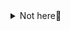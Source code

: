 <details>
<summary>Not here👀</summary>
        
- [C. Keshi Is Throwing a Party](https://codeforces.com/contest/1610/problem/C)
  
- [C. Chat Ban](https://codeforces.com/contest/1612/problem/C)
  
- [441. Arranging Coins](https://leetcode.com/problems/arranging-coins/)

</details>
